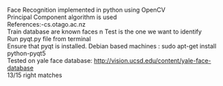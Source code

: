 Face Recognition implemented in python using OpenCV <br> 
Principal Component algorithm is used<br>
References:-cs.otago.ac.nz <br>
Train database are known faces n Test is the one we want to identify<br>
Run  pyqt.py file from terminal<br>
Ensure that pyqt is installed. Debian based machines : sudo apt-get  install python-pyqt5<br>
Tested on  yale face database: http://vision.ucsd.edu/content/yale-face-database <br>
13/15 right matches<br>


